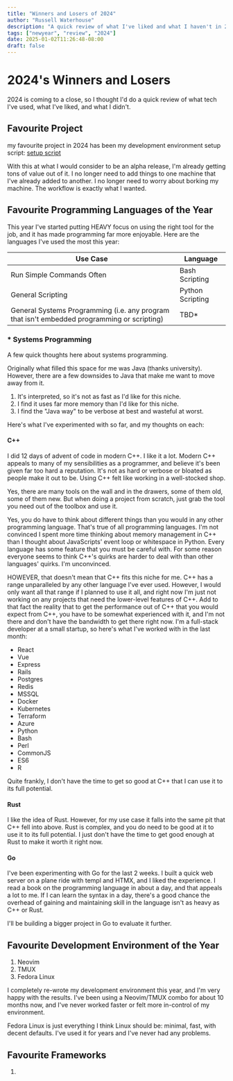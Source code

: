 ```yaml
---
title: "Winners and Losers of 2024"
author: "Russell Waterhouse"
description: "A quick review of what I've liked and what I haven't in 2024"
tags: ["newyear", "review", "2024"]
date: 2025-01-02T11:26:48-08:00
draft: false
---
```


# 2024's Winners and Losers

2024 is coming to a close, so I thought I'd
do a quick review of what tech I've used, what I've
liked, and what I didn't. 

## Favourite Project
my favourite project in 2024 has been my development environment
setup script: [setup script](https://github.com/Russell-Waterhouse/dev_environment)

With this at what I would consider to be an alpha release, I'm already getting
tons of value out of it. I no longer need to add things to one machine that
I've already added to another. I no longer need to worry about borking my
machine. The workflow is exactly what I wanted.

## Favourite Programming Languages of the Year

This year I've started putting HEAVY focus on using the right tool for the job,
and it has made programming far more enjoyable. Here are the languages I've
used the most this year:

| Use Case | Language |
| -------- | ---- |
| Run Simple Commands Often | Bash Scripting |
| General Scripting | Python Scripting |
| General Systems Programming (i.e. any program that isn't embedded programming or scripting) | TBD\* |


### \* Systems Programming
A few quick thoughts here about systems programming.

Originally what filled this space for me was Java (thanks university). However, there are a few
downsides to Java that make me want to move away from it.
1. It's interpreted, so it's not as fast as I'd like for this niche.
2. I find it uses far more memory than I'd like for this niche.
3. I find the "Java way" to be verbose at best and wasteful at worst.

Here's what I've experimented with so far, and my thoughts on each:

#### C++

I did 12 days of advent of code in modern C++. I like it a lot. Modern C++
appeals to many of my sensibilities as a programmer, and believe it's been
given far too hard a reputation. It's not as hard or verbose or bloated as
people make it out to be. Using C++ felt like working in a well-stocked shop.

Yes, there are many tools on the wall and in the drawers, some of them old,
some of them new. But when doing a project from scratch, just grab the tool you
need out of the toolbox and use it.

Yes, you do have to think about different things than you would in any other
programming language. That's true of all programming languages. I'm not
convinced I spent more time thinking about memory management in C++ than I
thought about JavaScripts' event loop or whitespace in Python. Every language
has some feature that you must be careful with. For some reason everyone seems
to think C++'s quirks are harder to deal with than other languages' quirks. I'm
unconvinced.

HOWEVER, that doesn't mean that C++ fits this niche for me. C++ has a range
unparalleled by any other language I've ever used. However, I would only want
all that range if I planned to use it all, and right now I'm just not working
on any projects that need the lower-level features of C++. Add to that fact the
reality that to get the performance
out of C++ that you would expect from C++, you have to be somewhat experienced
with it, and I'm not there and don't have the bandwidth to get there right now.
I'm a full-stack developer at a small startup, so here's what I've worked with
in the last month:
- React
- Vue
- Express
- Rails
- Postgres
- Redis
- MSSQL
- Docker
- Kubernetes
- Terraform
- Azure
- Python
- Bash
- Perl
- CommonJS
- ES6
- R

Quite frankly, I don't have the time to get so good at C++ that I can use it
to its full potential.

#### Rust

I like the idea of Rust. However, for my use case it falls into the same pit
that C++ fell into above. Rust is complex, and you do need to be good at it to
use it to its full potential. I just don't have the time to get good enough
at Rust to make it worth it right now.

#### Go

I've been experimenting with Go for the last 2 weeks. I built a quick web
server on a plane ride with templ and HTMX, and I liked the experience. I read
a book on the programming language in about a day, and that appeals a lot to me.
If I can learn the syntax in a day, there's a good chance the overhead of gaining
and maintaining skill in the language isn't as heavy as C++ or Rust.

I'll be building a bigger project in Go to evaluate it further. 

## Favourite Development Environment of the Year
1. Neovim
2. TMUX
3. Fedora Linux

I completely re-wrote my development environment this year, and I'm very happy
with the results. I've been using a Neovim/TMUX combo for about 10 months now,
and I've never worked faster or felt more in-control of my environment.

Fedora Linux is just everything I think Linux should be: minimal, fast, with
decent defaults. I've used it for years and I've never had any problems.

## Favourite Frameworks
1. 


